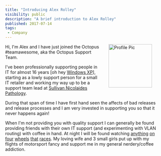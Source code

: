 ```yaml
---
title: "Introducing Alex Rolley"
visibility: public
description: "A brief introduction to Alex Rolley"
published: 2017-07-14
tags:
 - Company
---
```


<div style="float: right; margin: 30px; margin-top: 0">
<img alt="Profile Pic" src="https://i.octopus.com/site/team/avatar-alexr-140.jpg" height="140" width="140" />
</div>

Hi, I'm Alex and I have just joined the Octopus #teamawesome, aka the Octopus Support Team.

I've been professionally supporting people in IT for almost 16 years [oh hey [Windows XP](https://en.wikipedia.org/wiki/Windows_XP)], starting as a lowly support person for a small IT retailer and working my way up to be a support team lead at [Sullivan Nicolaides Pathology](http://snp.com.au).

During that span of time I have first hand seen the affects of bad releases and release processes and I am very invested in supporting you so that it never happens again!

When I'm not providing you with quality support I can generally be found providing friends with their own IT support (and experimenting with VLAN routing) with coffee in hand. At night I will be found watching [anything](http://www.supercars.com/) [on](http://www.fiawec.com/) [four](https://www.imsa.com/) [wheels](https://www.formula1.com/) [that](http://www.indycar.com/) [races](http://europeanlemansseries.com/). My loving wife and 3 small girls put up with my flights of motorsport fancy and support me in my general nerdery/coffee addiction.
